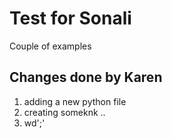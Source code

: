 # Test for Sonali 

Couple of examples  

## Changes done by Karen

1. adding a new python file 
2. creating someknk ..
3. wd';'
